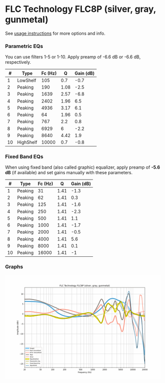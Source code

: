 # FLC Technology FLC8P (silver, gray, gunmetal)
See [usage instructions](https://github.com/jaakkopasanen/AutoEq#usage) for more options and info.

### Parametric EQs
You can use filters 1-5 or 1-10. Apply preamp of -6.6 dB or -6.6 dB, respectively.

|   # | Type      |   Fc (Hz) |    Q |   Gain (dB) |
|-----|-----------|-----------|------|-------------|
|   1 | LowShelf  |       105 | 0.7  |        -0.7 |
|   2 | Peaking   |       190 | 1.08 |        -2.5 |
|   3 | Peaking   |      1639 | 2.57 |        -6.8 |
|   4 | Peaking   |      2402 | 1.96 |         6.5 |
|   5 | Peaking   |      4936 | 3.17 |         6.1 |
|   6 | Peaking   |        64 | 1.96 |         0.5 |
|   7 | Peaking   |       767 | 2.2  |         0.8 |
|   8 | Peaking   |      6929 | 6    |        -2.2 |
|   9 | Peaking   |      8640 | 4.42 |         1.9 |
|  10 | HighShelf |     10000 | 0.7  |        -0.8 |

### Fixed Band EQs
When using fixed band (also called graphic) equalizer, apply preamp of **-5.6 dB** (if available) and set gains manually with these parameters.

|   # | Type    |   Fc (Hz) |    Q |   Gain (dB) |
|-----|---------|-----------|------|-------------|
|   1 | Peaking |        31 | 1.41 |        -1.3 |
|   2 | Peaking |        62 | 1.41 |         0.3 |
|   3 | Peaking |       125 | 1.41 |        -1.6 |
|   4 | Peaking |       250 | 1.41 |        -2.3 |
|   5 | Peaking |       500 | 1.41 |         1.1 |
|   6 | Peaking |      1000 | 1.41 |        -1.7 |
|   7 | Peaking |      2000 | 1.41 |        -0.5 |
|   8 | Peaking |      4000 | 1.41 |         5.6 |
|   9 | Peaking |      8000 | 1.41 |         0.1 |
|  10 | Peaking |     16000 | 1.41 |        -1   |

### Graphs
![](./FLC%20Technology%20FLC8P%20(silver,%20gray,%20gunmetal).png)
